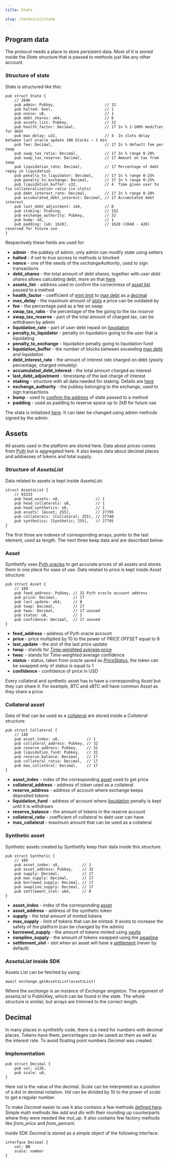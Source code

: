 ```yaml
---
title: State

slug: /technical/state 
---
```


## Program data

The protocol needs a place to store persistent data. Most of it is stored inside the _State_ structure that is passed to methods just like any other account.

### Structure of state

State is structured like this:

    pub struct State {
        // 2048
        pub admin: Pubkey,                      // 32
        pub halted: bool,                       // 1
        pub nonce: u8,                          // 1
        pub debt_shares: u64,                   // 8
        pub assets_list: Pubkey,                // 32
        pub health_factor: Decimal,             // 17 In % 1-100% modifier for debt
        pub max_delay: u32,                     // 4  In slots delay between last oracle update 100 blocks ~ 1 min
        pub fee: Decimal,                       // 17 In % default fee per swap
        pub swap_tax_ratio: Decimal,            // 17 In % range 0-20%
        pub swap_tax_reserve: Decimal,          // 17 Amount on tax from swap
        pub liquidation_rate: Decimal,          // 17 Percentage of debt repay in liquidation
        pub penalty_to_liquidator: Decimal,     // 17 In % range 0-25%
        pub penalty_to_exchange: Decimal,       // 17 In % range 0-25%
        pub liquidation_buffer: u32,            // 4  Time given user to fix collateralization ratio (in slots)
        pub debt_interest_rate: Decimal,        // 17 In % range 0-20%
        pub accumulated_debt_interest: Decimal, // 17 Accumulated debt interest
        pub last_debt_adjustment: i64,          // 8
        pub staking: Staking,                   // 152
        pub exchange_authority: Pubkey,         // 32
        pub bump: u8,                           // 1
        pub padding: [u8; 1620],                // 1620 (2048 - 428) reserved for future use
    }

Respectively these fields are used for:
  * **admin** - the pubkey of admin, only admin can modify state using setters
  * **halted** - if set to _true_ access to methods is blocked
  * **nonce** - one of the seeds of the _exchangeAuthority_, used to sign transactions
  * **debt_shares** - the total amount of _debt shares_, together with user _debt shares_ allows calculating debt, more on that [here](/docs/technical/synthetics#debt)
  * **assets_list** - address used to confirm the correctness of [asset list](/docs/technical/state#structure-of-assetslist) passed to a method
  * **health_factor** - coefficient of [mint limit](/docs/glossary#mint-limit) to [max debt](/docs/glossary#max-debt) as a [decimal](#decimal)
  * **max_delay** - the maximum amount of [slots](https://docs.solana.com/terminology#slot) a price can be outdated by
  * **fee** - the percentage paid as a fee on swap
  * **swap_tax_ratio** - the percentage of the fee going to the _tax reserve_
  * **swap_tax_reserve** - part of the total amount of charged tax, can be withdrawn by admin
  * **liquidation_rate** - part of user debt repaid on [liquidation](/docs/technical/collateral#liquidation)
  * **penalty_to_liquidator** - penalty on liquidation going to the user that is liquidating
  * **penalty_to_exchange** - liquidation penalty going to liquidation fund
  * **liquidation_buffer** - the number of blocks between exceeding [max debt](/docs/glossary/max-debt) and liquidation
  * **debt_interest_rate** - the amount of interest rate charged on debt (yearly percentage, charged minutely)
  * **accumulated_debt_interest** - the total amount charged as interest
  * **last_debt_adjustment** - timestamp of the last charge of interest
  * **staking** - structure with all data needed for staking. Details are [here](/docs/technical/staking)
  * **exchange_authority** - the pubkey belonging to the exchange, used to sign transactions
  * **bump** - used to [confirm the address](https://docs.solana.com/developing/programming-model/calling-between-programs#hash-based-generated-program-addresses) of state passed to a method
  * **padding** - used as padding to reserve space up to 2kB for future use


The state is initialized [here](https://github.com/Synthetify/synthetify-protocol/blob/8bd95bc1f4f31f8e774b2b02d1866abbe35404a5/programs/exchange/src/lib.rs#L180-L239). It can later be changed using admin methods signed by the admin.


## Assets

All assets used in the platform are stored here. Data about prices comes from [Pyth](https://pyth.network/) but is aggregated here. It also keeps data about decimal places and addresses of tokens and total supply.

### Structure of _AssetsList_

Data related to assets is kept inside AssetsList:

    struct AssetsList {
        // 93333
        pub head_assets: u8,                // 1
        pub head_collaterals: u8,           // 1
        pub head_synthetics: u8,            // 1
        pub assets: [Asset; 255],           // 27795
        pub collaterals: [Collateral; 255], // 37740
        pub synthetics: [Synthetic; 255],   // 27795
    }

The first three are indexes of corresponding arrays, points to the last element, used as length. The next three keep data and are described below:


### Asset

Synthetify uses [Pyth oracles](https://pyth.network/) to get accurate prices of all assets and stores them in one place for ease of use. Data related to price is kept inside _Asset_ structure: 

    pub struct Asset {
        // 109
        pub feed_address: Pubkey, // 32 Pyth oracle account address
        pub price: Decimal,       // 17
        pub last_update: u64,     // 8
        pub twap: Decimal,        // 17
        pub twac: Decimal,        // 17 unused
        pub status: u8,           // 1
        pub confidence: Decimal,  // 17 unused
    }

* **feed_address** - address of Pyth oracle account
* **price** - price multiplied by 10 to the power of _PRICE OFFSET_ equal to 8
* **last_update** - the slot of the last price update
* **twap** - stands for [Time-weighted average price](https://en.wikipedia.org/wiki/Time-weighted_average_price)
* **twac** - stands for Time-weighted average confidence
* **status** - status, taken from oracle saved as [_PriceStatus_](https://github.com/Synthetify/synthetify-protocol/blob/8bd95bc1f4f31f8e774b2b02d1866abbe35404a5/programs/pyth/src/pc.rs#L14-L19), the token can be swapped only of status is equal to 1
* **confidence** - confidence of price in USD

Every collateral and synthetic asset has to have a corresponding _Asset_ but they can share it. For example, BTC and xBTC will have common _Asset_ as they share a price.


### Collateral asset

Data of that can be used as a [collateral](/docs/technical/collateral) are stored inside a _Collateral_ structure:

    pub struct Collateral {
        // 148
        pub asset_index: u8,            // 1
        pub collateral_address: Pubkey, // 32
        pub reserve_address: Pubkey,    // 32
        pub liquidation_fund: Pubkey,   // 32
        pub reserve_balance: Decimal,   // 17
        pub collateral_ratio: Decimal,  // 17
        pub max_collateral: Decimal,    // 17
    }

  * **asset_index** - index of the corresponding [asset](#asset) used to get price
  * **collateral_address** - address of token used as a collateral
  * **reserve_address** - address of account where exchange keeps deposited tokens
  * **liquidation_fund** - address of account where [liquidation](/docs/technical/collateral#liquidation) penalty is kept until it is withdrawn
  * **reserve_balance** - the amount of tokens in the reserve account
  * **collateral_ratio** - coefficient of collateral to debt user can have
  * **max_collateral** - maximum amount that can be used as a collateral


### Synthetic asset

Synthetic assets created by Synthetify keep their data inside this structure:

    pub struct Synthetic {
        // 109
        pub asset_index: u8,          // 1
        pub asset_address: Pubkey,    // 32
        pub supply: Decimal,          // 17
        pub max_supply: Decimal,      // 17
        pub borrowed_supply: Decimal, // 17
        pub swapline_supply: Decimal, // 17
        pub settlement_slot: u64,     // 8
    }

* **asset_index** - index of the corresponding [asset](#asset)
* **asset_address** - address of the synthetic token
* **supply** - the total amount of minted tokens
* **max_supply** - limit of tokens that can be minted. It exists to increase the safety of the platform (can be changed by the admin)
* **borrowed_supply** - the amount of tokens minted using [vaults](/docs/technical/vaults)
* **swapline_supply** - the amount of tokens swapped using the [swapline](/docs/technical/swapline)
* **settlement_slot** - slot when an asset will have a [settlement](/docs/technical/minting#settlement) (never by default)


### _AssetsList_ inside SDK

Assets List can be fetched by using: 

    await exchange.getAssetsList(assetsList)

Where the _exchange_ is an instance of _Exchange_ singleton. The argument of _assetsList_ is PublicKey, which can be found in the state. The whole structure is similar, but arrays are trimmed to the correct length.


## Decimal
In many places in synthetify code, there is a need for numbers with decimal places. Tokens have them, percentages can be saved as them as well as the interest rate. To avoid floating point numbers _Decimal_ was created.

### Implementation

    pub struct Decimal {
        pub val: u128,
        pub scale: u8,
    }

  Here _val_ is the value of the decimal. _Scale_ can be interpreted as a position of a dot in decimal notation. _Val_ can be divided by 10 to the power of _scale_ to get a regular number. 

  To make _Decimal_ easier to use it also contains a few methods [defined here](https://github.com/Synthetify/synthetify-protocol/blob/master/programs/exchange/src/decimal.rs). Simple math methods like _add_ and _div_ with their rounding up counterparts where they were needed like *mul_up*. It also contains few factory methods like *from_price* and *from_percent*.


Inside SDK _Decimal_ is stored as a simple object of the following interface:

    interface Decimal {
        val: BN
        scale: number
    }